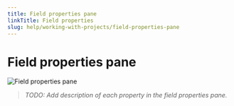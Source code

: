 ```yaml
---
title: Field properties pane
linkTitle: Field properties
slug: help/working-with-projects/field-properties-pane
---
```


# Field properties pane

![Field properties pane](https://bigprof.com/appgini/sites/default/files/appgini-field-properties-pane.png)

> *TODO: Add description of each property in the field properties pane.*

